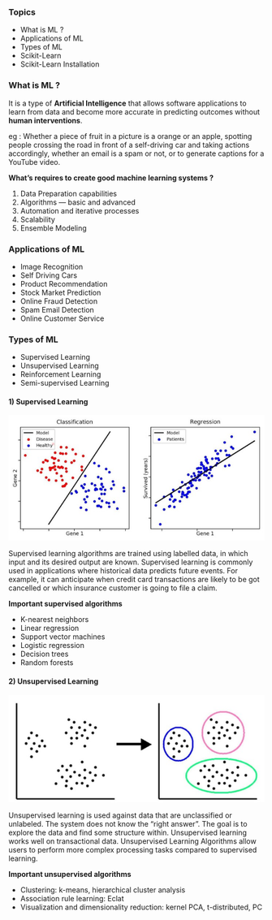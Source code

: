 ### Topics
  
- What is ML ?
- Applications of ML
- Types of ML
- Scikit-Learn
- Scikit-Learn Installation

### What is ML ?
  
It is a type of **Artificial Intelligence** that allows software applications to learn from data and become more accurate in predicting outcomes without **human interventions**.
  
eg : Whether a piece of fruit in a picture is a orange or an apple, spotting people crossing the road in front of a self-driving car and taking actions accordingly, whether an email is a spam or not, or to generate captions for a YouTube video.
  
**What’s requires to create good machine learning systems ?**
1) Data Preparation capabilities
2) Algorithms — basic and advanced
3) Automation and iterative processes
4) Scalability
5) Ensemble Modeling
  
### Applications of ML
  
- Image Recognition
- Self Driving Cars
- Product Recommendation
- Stock Market Prediction
- Online Fraud Detection
- Spam Email Detection
- Online Customer Service
  
### Types of ML
  
- Supervised Learning
- Unsupervised Learning
- Reinforcement Learning
- Semi-supervised Learning
  
#### 1) Supervised Learning
  
<img src=https://github.com/Amchuz/21-Days-Of-ML/blob/master/Day%201/Supervised%20Learning>
  
  
Supervised learning algorithms are trained using labelled data, in which input and its desired output are known. Supervised learning is commonly used in applications where historical data predicts future events. For example, it can anticipate when credit card transactions are likely to be got cancelled or which insurance customer is going to file a claim.
  
**Important supervised algorithms**
  
- K-nearest neighbors
- Linear regression
- Support vector machines
- Logistic regression
- Decision trees
- Random forests
  
#### 2) Unsupervised Learning
  
<img src=https://github.com/Amchuz/21-Days-Of-ML/blob/master/Day%201/Unsupervised%20Learning.jpeg>
  
Unsupervised learning is used against data that are unclassified or unlabeled. The system does not know the “right answer”. The goal is to explore the data and find some structure within. Unsupervised learning works well on transactional data. Unsupervised Learning Algorithms allow users to perform more complex processing tasks compared to supervised learning.
  
**Important unsupervised algorithms**

- Clustering: k-means, hierarchical cluster analysis
- Association rule learning: Eclat
- Visualization and dimensionality reduction: kernel PCA, t-distributed, PC
  
